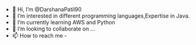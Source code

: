 - 👋 Hi, I’m @DarshanaPatil90
- 👀 I’m interested in different programming languages,Expertise in Java.
- 🌱 I’m currently learning AWS and Python
- 💞️ I’m looking to collaborate on ...
- 📫 How to reach me -

<!---
DarshanaPatil90/DarshanaPatil90 is a ✨ special ✨ repository because its `README.md` (this file) appears on your GitHub profile.
You can click the Preview link to take a look at your changes.
--->
